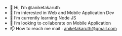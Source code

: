 - 👋 Hi, I’m @aniketakaruth
- 👀 I’m interested in Web and Mobile Application Dev
- 🌱 I’m currently learning Node JS
- 💞️ I’m looking to collaborate on Mobile Application
- 📫 How to reach me mail : aniketakaruth@gmail.com

<!---
aniketakaruth/aniketakaruth is a ✨ special ✨ repository because its `README.md` (this file) appears on your GitHub profile.
You can click the Preview link to take a look at your changes.
--->
